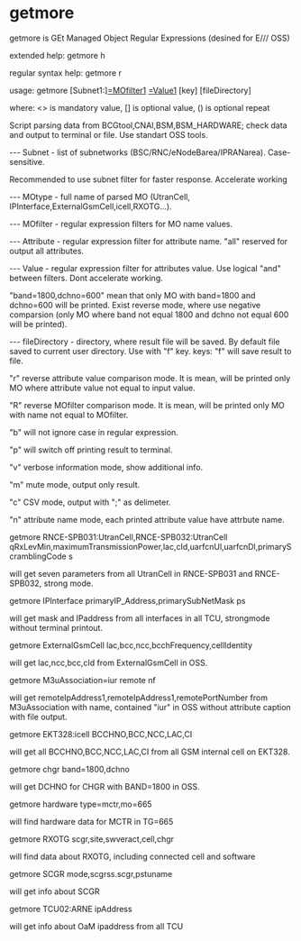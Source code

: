 # getmore
getmore is GEt Managed Object Regular Expressions (desined for E/// OSS)

extended help: getmore h 

regular syntax help: getmore r 

usage: getmore [Subnet1:]<MOtype1>[=MOfilter1](,...) <Attribute1>[=Value1](,...) [key] [fileDirectory]
      
where: <> is mandatory value, [] is optional value, () is optional repeat
      
Script parsing data from BCGtool,CNAI,BSM,BSM_HARDWARE; check data and output to terminal or file. Use standart OSS tools. 
      
--- Subnet - list of subnetworks (BSC/RNC/eNodeBarea/IPRANarea). Case-sensitive.
      
Recommended to use subnet filter for faster response. Accelerate working
      
--- MOtype - full name of parsed MO (UtranCell, IPInterface,ExternalGsmCell,icell,RXOTG...).
      
--- MOfilter - regular expression filters for MO name values. 
      
--- Attribute - regular expression filter for attribute name. "all" reserved for output all attributes.
      
--- Value - regular expression filter for attributes value. Use logical "and" between filters. Dont accelerate working.
      
"band=1800,dchno=600" mean that only MO with band=1800 and dchno=600 will be printed. Exist reverse mode, where use negative comparsion (only MO where band not equal 1800 and dchno not equal 600 will be printed).
      
--- fileDirectory - directory, where result file will be saved. By default file saved to current user directory. Use with "f" key.
keys: "f" will save result to file.
      
"r" reverse attribute value comparison mode. It is mean, will be printed only MO where attribute value not equal to input value.
      
"R" reverse MOfilter comparison mode. It is mean, will be printed only MO with name not equal to MOfilter.
      
"b" will not ignore case in regular expression.
      
"p" will switch off printing result to terminal.
      
"v" verbose information mode, show additional info.

"m" mute mode, output only result.  
      
"c" CSV mode, output with ";" as delimeter.  
      
"n" attribute name mode, each printed attribute value have attrbute name.
      
  getmore RNCE-SPB031:UtranCell,RNCE-SPB032:UtranCell qRxLevMin,maximumTransmissionPower,lac,cId,uarfcnUl,uarfcnDl,primaryScramblingCode s
      
will get seven parameters from all UtranCell in RNCE-SPB031 and RNCE-SPB032, strong mode.

  getmore IPInterface primaryIP_Address,primarySubNetMask ps
      
will get mask and IPaddress from all interfaces in all TCU, strongmode without terminal printout.

  getmore ExternalGsmCell lac,bcc,ncc,bcchFrequency,cellIdentity 
      
will get lac,ncc,bcc,cId from ExternalGsmCell in OSS.
      
  getmore M3uAssociation=iur remote nf
      
will get remoteIpAddress1,remoteIpAddress1,remotePortNumber from M3uAssociation with name, contained "iur" in OSS without attribute caption with file output.

  getmore EKT328:icell BCCHNO,BCC,NCC,LAC,CI
      
will get all BCCHNO,BCC,NCC,LAC,CI from all GSM internal cell on EKT328.
      
  getmore chgr band=1800,dchno
      
will get DCHNO for CHGR with BAND=1800 in OSS.
      
  getmore hardware type=mctr,mo=665
      
will find hardware data for MCTR in TG=665
      
  getmore RXOTG scgr,site,swveract,cell,chgr
      
will find data about RXOTG, including connected cell and software
      
  getmore SCGR mode,scgrss.scgr,pstuname
      
will get info about SCGR
      
  getmore TCU02:ARNE ipAddress
      
will get info about OaM ipaddress from all TCU
